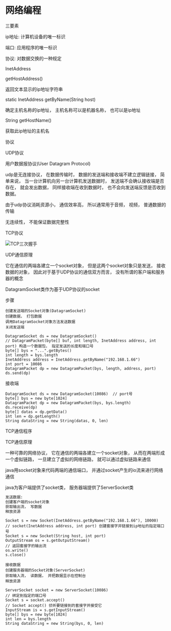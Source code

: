 # 网络编程

三要素



ip地址: 计算机设备的唯一标识

端口: 应用程序的唯一标识

协议: 对数据交换的一种规定



InetAddress



getHostAddress()

返回文本显示的ip地址字符串



static InetAddress getByName(String host)

确定主机名称的ip地址， 主机名称可以是机器名称， 也可以是ip地址



String getHostName()

获取此ip地址的主机名



协议



UDP协议

用户数据报协议(User Datagram Protocol)

udp是无连接协议， 在数据传输时， 数据的发送端和接收端不建立逻辑链接， 简单来说， 当一台计算机向另一台计算机发送数据时， 发送端不会确认接收端是否存在， 就会发出数据， 同样接收端在收到数据时， 也不会向发送端反馈是否收到数据。

由于udp协议消耗资源小， 通信效率高， 所以通常用于音频， 视频， 普通数据的传输



无连续性， 不能保证数据完整性



TCP协议

![TCP三次握手](F:\E盘\编程学习\Java\TCP三次握手.png)









UDP通信原理

它在通信的两端各建立一个socket对象， 但是这两个socket对象只是发送， 接收数据的对象， 因此对于基于UDP协议的通信双方而言， 没有所谓的客户端和服务器的概念



DatagramSocket类作为基于UDP协议的socket



步骤

```
创建发送端的Socket对象(DatagramSocket)
创建数据， 打包数据
调用DatagramSocket对象方法发送数据
关闭发送端
```

```
DatagramSocket ds = new DatagramSocket()
// DatagramPacket(byte[] buf, int length, InetAddress address, int port) 构造一个数据包， 指定发送的长度和端口号
byte[] bys = "...".getBytes()
int length = bys.length
InetAddress address = InetAddress.getByName("192.168.1.66")
int port = 10086
DatagramPacket dp = new DatagramPacket(bys, length, address, port)
ds.send(dp)
```



接收端

```
DatagramSocket ds = new DatagramSocket(10086)  // port号
byte[] bys = new byte[1024]
DatagramPacket dp = new DatagramPacket(bys, bys.length)
ds.receive(dp)
byte[] datas = dp.getData()
int len = dp.getLength()
String dataString = new String(datas, 0, len)
```





TCP通信程序



TCP通信原理 

一种可靠的网络协议， 它在通信的两端各建立一个socket对象， 从而在两端形成一个虚拟链路， 一旦建立了虚拟的网络链路， 就可以通过虚拟链路来通信



java用socket对象来代码两端的通信端口， 并通过socket产生的io流来进行网络通信

java为客户端提供了socket类， 服务器端提供了ServerSocket类



```markdown
发送数据:
创建客户端的socket对象
获取输出流， 写数据
释放资源
```

```
Socket s = new Socket(InetAddress.getByName("192.168.1.66"), 10000)
// socket(InetAddress address, int port) 创建套接字并链接到ip地址的指定端口号
Socket s = new Socket(String host, int port)
OutputStream os = s.getOutputStream()
// 返回套接字的输出流
os.write()
s.close()
```



```
接收数据
创建服务器端的Socket对象(ServerSocket)
获取输入流， 读数据， 并把数据显示在控制台
释放资源
```

```
ServerSocket socket = new ServerSocket(10086)
// 绑定到指定的端口号
Socket s = socket.accept()
// Socket accept() 侦听要链接到的套接字并接受它
InputStream is = s.getInputStream()
byte[] bys = new byte[1024]
int len = bys.length
String dataString = new String(bys, 0, len)
```

